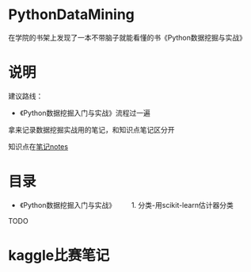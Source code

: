 # PythonDataMining

在学院的书架上发现了一本不带脑子就能看懂的书《Python数据挖掘与实战》

# 说明
建议路线：
- 《Python数据挖掘入门与实战》流程过一遍

拿来记录数据挖掘实战用的笔记，和知识点笔记区分开

知识点在[笔记notes](https://github.com/LinXueyuanStdio/notes)

# 目录
- 《Python数据挖掘入门与实战》
　　1. 分类-用scikit-learn估计器分类

TODO

kaggle比赛笔记
=======

